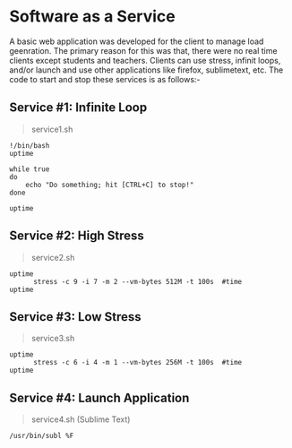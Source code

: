 # Software as a Service
A basic web application was developed for the client to manage load geenration. 
The primary reason for this was that, there were no real time clients except students and teachers. 
Clients can use stress, infinit loops, and/or launch and use other applications like firefox, sublimetext, etc.
The code to start and stop these services is as follows:-

## Service #1: Infinite Loop
>service1.sh

```
!/bin/bash
uptime

while true
do
	echo "Do something; hit [CTRL+C] to stop!"
done

uptime
```

##  Service #2: High Stress
> service2.sh

```
uptime
      stress -c 9 -i 7 -m 2 --vm-bytes 512M -t 100s  #time
uptime
```

##  Service #3: Low Stress
> service3.sh

```
uptime
      stress -c 6 -i 4 -m 1 --vm-bytes 256M -t 100s  #time
uptime
```

## Service #4: Launch Application
>service4.sh (Sublime Text)

```
/usr/bin/subl %F
```
